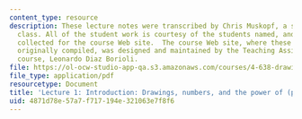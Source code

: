 ```yaml
---
content_type: resource
description: These lecture notes were transcribed by Chris Muskopf, a student in the
  class. All of the student work is courtesy of the students named, and was originally
  collected for the course Web site.  The course Web site, where these notes were
  originally compiled, was designed and maintained by the Teaching Assistant of the
  course, Leonardo Diaz Borioli.
file: https://ol-ocw-studio-app-qa.s3.amazonaws.com/courses/4-638-drawings-numbers-five-centuries-of-digital-design-fall-2002/4871d78e57a7f717194e321063e7f8f6_lecture_1.pdf
file_type: application/pdf
resourcetype: Document
title: 'Lecture 1: Introduction: Drawings, numbers, and the power of (printed) images'
uid: 4871d78e-57a7-f717-194e-321063e7f8f6
---
```

